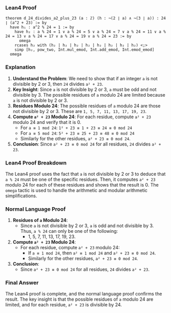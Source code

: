 ### Lean4 Proof

```lean4
theorem d_24_divides_a2_plus_23 (a : ℤ) (h : ¬(2 ∣ a) ∧ ¬(3 ∣ a)) : 24 ∣ (a^2 + 23) := by
  have h₁ : a^2 % 24 = 1 := by
    have h₂ : a % 24 = 1 ∨ a % 24 = 5 ∨ a % 24 = 7 ∨ a % 24 = 11 ∨ a % 24 = 13 ∨ a % 24 = 17 ∨ a % 24 = 19 ∨ a % 24 = 23 := by
      omega
    rcases h₂ with (h₂ | h₂ | h₂ | h₂ | h₂ | h₂ | h₂ | h₂) <;>
    simp [h₂, pow_two, Int.mul_emod, Int.add_emod, Int.emod_emod]
  omega
```

### Explanation

1. **Understand the Problem**: We need to show that if an integer `a` is not divisible by 2 or 3, then `24` divides `a² + 23`.
2. **Key Insight**: Since `a` is not divisible by 2 or 3, `a` must be odd and not divisible by 3. The possible residues of `a` modulo 24 are limited because `a` is not divisible by 2 or 3.
3. **Residues Modulo 24**: The possible residues of `a` modulo 24 are those not divisible by 2 or 3. These are `1, 5, 7, 11, 13, 17, 19, 23`.
4. **Compute `a² + 23` Modulo 24**: For each residue, compute `a² + 23` modulo 24 and verify that it is 0.
   - For `a ≡ 1 mod 24`: `1² + 23 ≡ 1 + 23 ≡ 24 ≡ 0 mod 24`
   - For `a ≡ 5 mod 24`: `5² + 23 ≡ 25 + 23 ≡ 48 ≡ 0 mod 24`
   - Similarly for the other residues, `a² + 23 ≡ 0 mod 24`.
5. **Conclusion**: Since `a² + 23 ≡ 0 mod 24` for all residues, `24` divides `a² + 23`.

### Lean4 Proof Breakdown

The Lean4 proof uses the fact that `a` is not divisible by 2 or 3 to deduce that `a % 24` must be one of the specific residues. Then, it computes `a² + 23` modulo 24 for each of these residues and shows that the result is 0. The `omega` tactic is used to handle the arithmetic and modular arithmetic simplifications.

### Normal Language Proof

1. **Residues of `a` Modulo 24**:
   - Since `a` is not divisible by 2 or 3, `a` is odd and not divisible by 3. Thus, `a % 24` can only be one of the following:
     - 1, 5, 7, 11, 13, 17, 19, 23.
2. **Compute `a² + 23` Modulo 24**:
   - For each residue, compute `a² + 23` modulo 24:
     - If `a ≡ 1 mod 24`, then `a² ≡ 1 mod 24` and `a² + 23 ≡ 0 mod 24`.
     - Similarly for the other residues, `a² + 23 ≡ 0 mod 24`.
3. **Conclusion**:
   - Since `a² + 23 ≡ 0 mod 24` for all residues, `24` divides `a² + 23`.

### Final Answer

The Lean4 proof is complete, and the normal language proof confirms the result. The key insight is that the possible residues of `a` modulo 24 are limited, and for each residue, `a² + 23` is divisible by 24.